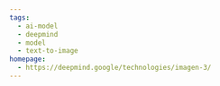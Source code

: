 ```yaml
---
tags:
  - ai-model
  - deepmind
  - model
  - text-to-image
homepage:
  - https://deepmind.google/technologies/imagen-3/
---
```

